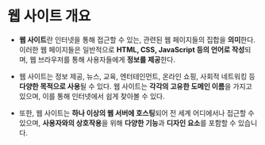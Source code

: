 # 웹 사이트 개요

- **웹 사이트**란 인터넷을 통해 접근할 수 있는, 관련된 웹 페이지들의 집합을 **의미**한다. 이러한 웹 페이지들은 일반적으로 **HTML, CSS, JavaScript 등의 언어로 작성**되며, 웹 브라우저를 통해 사용자들에게 **정보를 제공**한다.

- 웹 사이트는 정보 제공, 뉴스, 교육, 엔터테인먼트, 온라인 쇼핑, 사회적 네트워킹 등 **다양한 목적으로 사용**될 수 있다. 웹 사이트는 **각각의 고유한 도메인 이름**을 가지고 있으며, 이를 통해 인터넷에서 쉽게 찾아볼 수 있다.

- 또한, 웹 사이트는 **하나 이상의 웹 서버에 호스팅**되어 전 세계 어디에서나 접근할 수 있으며, **사용자와의 상호작용**을 위해 **다양한 기능**과 **디자인 요소**를 포함할 수 있습니다.
